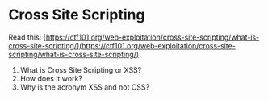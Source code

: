 # Cross Site Scripting

Read this: [https://ctf101.org/web-exploitation/cross-site-scripting/what-is-cross-site-scripting/](https://ctf101.org/web-exploitation/cross-site-scripting/what-is-cross-site-scripting/)

1. What is Cross Site Scripting or XSS?
2. How does it work?
3. Why is the acronym XSS and not CSS? 

